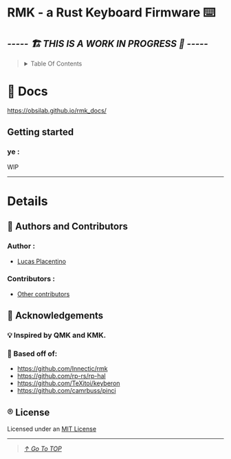 # RMK - a Rust Keyboard Firmware ⌨️
## _**----- 🏗️ THIS IS A WORK IN PROGRESS 🚧 -----**_

> <details>
>   <summary>Table Of Contents</summary>
>
>   - [📖 Docs](#-docs)
>     - [Getting started](#getting-started)
>       - [ye](#ye-)
>   - [Details](#details)
>     - [📝 Authors and Contributors](#-authors-and-contributors)
>       - [Author](#author-)
>       - [Contributors](#contributors-)
>     - [🌟 Acknowledgements](#-acknowledgements)
>     - [®️ License](#%EF%B8%8F-license)
  
> </details>

# 📖 Docs
https://obsilab.github.io/rmk_docs/

## Getting started
### ye :
WIP

-----------------

# Details

## 📝 Authors and Contributors
### Author :
- [Lucas Placentino](https://github.com/LucasPlacentino)
### Contributors :
- [Other contributors](../../graphs/contributors)

## 🌟 Acknowledgements
### 💡 Inspired by QMK and KMK.

### 🧱 Based off of:
- https://github.com/Innectic/rmk
- https://github.com/rp-rs/rp-hal
- https://github.com/TeXitoi/keyberon
- https://github.com/camrbuss/pinci

## ®️ License
Licensed under an [MIT License](LICENSE)

-------------------

> _[↑ Go To TOP](#TOP)_
